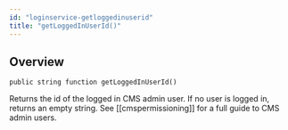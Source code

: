 ```yaml
---
id: "loginservice-getloggedinuserid"
title: "getLoggedInUserId()"
---
```



## Overview




```luceescript
public string function getLoggedInUserId()
```

Returns the id of the logged in CMS admin user. If no user
is logged in, returns an empty string.
See [[cmspermissioning]] for a full guide to CMS admin users.

